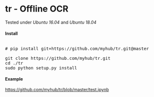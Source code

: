 # tr - Offline OCR

Tested under *Ubuntu 16.04* and *Ubuntu 18.04*


#### Install

<pre> 
# pip install git+https://github.com/myhub/tr.git@master

git clone https://github.com/myhub/tr.git
cd ./tr
sudo python setup.py install
</pre>

#### Example
https://github.com/myhub/tr/blob/master/test.ipynb
